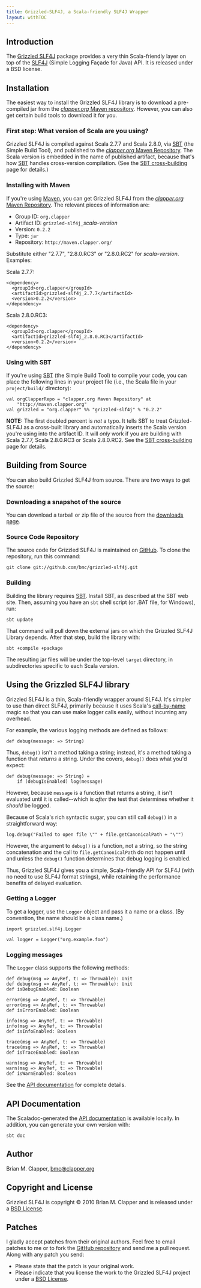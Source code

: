 ```yaml
---
title: Grizzled-SLF4J, a Scala-friendly SLF4J Wrapper
layout: withTOC
---
```


## Introduction

The [Grizzled SLF4J][] package provides a very thin Scala-friendly layer
on top of the [SLF4J][] (Simple Logging Façade for Java) API. It is released
under a BSD license.

## Installation

The easiest way to install the Grizzled SLF4J library is to download a
pre-compiled jar from the [*clapper.org* Maven repository][]. However, you
can also get certain build tools to download it for you.

### First step: What version of Scala are you using?

Grizzled SLF4J is compiled against Scala 2.7.7 and Scala 2.8.0, via [SBT][]
(the Simple Build Tool), and published to the
[*clapper.org* Maven Repository][]. The Scala version is embedded in the
name of published artifact, because that's how [SBT][] handles cross-version
compilation. (See the [SBT cross-building][] page for details.)

### Installing with Maven

If you're using [Maven][], you can get Grizzled SLF4J from the
[*clapper.org* Maven Repository][]. The relevant pieces of information are:

* Group ID: `org.clapper`
* Artifact ID: `grizzled-slf4j_`*scala-version*
* Version: `0.2.2`
* Type: `jar`
* Repository: `http://maven.clapper.org/`

Substitute either "2.7.7", "2.8.0.RC3" or "2.8.0.RC2" for *scala-version*.
Examples:

Scala 2.7.7:

    <dependency>
      <groupId>org.clapper</groupId>
      <artifactId>grizzled-slf4j_2.7.7</artifactId>
      <version>0.2.2</version>
    </dependency>

Scala 2.8.0.RC3:

    <dependency>
      <groupId>org.clapper</groupId>
      <artifactId>grizzled-slf4j_2.8.0.RC3</artifactId>
      <version>0.2.2</version>
    </dependency>

### Using with SBT

If you're using [SBT][] (the Simple Build Tool) to compile your code, you
can place the following lines in your project file (i.e., the Scala file in
your `project/build/` directory):

    val orgClapperRepo = "clapper.org Maven Repository" at
        "http://maven.clapper.org"
    val grizzled = "org.clapper" %% "grizzled-slf4j" % "0.2.2"

**NOTE:** The first doubled percent is *not* a typo. It tells SBT to treat
Grizzled-SLF4J as a cross-built library and automatically inserts the Scala
version you're using into the artifact ID. It will *only* work if you are
building with Scala 2.7.7, Scala 2.8.0.RC3 or Scala 2.8.0.RC2. See the
[SBT cross-building][] page for details.

## Building from Source

You can also build Grizzled SLF4J from source. There are two ways to get
the source:

### Downloading a snapshot of the source

You can download a tarball or zip file of the source from the
[downloads page][].

### Source Code Repository

The source code for Grizzled SLF4J is maintained on [GitHub][]. To clone
the repository, run this command:

    git clone git://github.com/bmc/grizzled-slf4j.git

### Building

Building the library requires [SBT][]. Install SBT, as described at the SBT
web site. Then, assuming you have an `sbt` shell script (or .BAT file, for
Windows), run:

    sbt update

That command will pull down the external jars on which the Grizzled SLF4J
Library depends. After that step, build the library with:

    sbt +compile +package

The resulting jar files will be under the top-level `target` directory, in
subdirectories specific to each Scala version.

## Using the Grizzled SLF4J library

Grizzled SLF4J is a thin, Scala-friendly wrapper around SLF4J. It's simpler
to use than direct SLF4J, primarily because it uses Scala's
[call-by-name][] magic so that you can use make logger calls easily,
without incurring any overhead.

For example, the various logging methods are defined as follows:

    def debug(message: => String)

Thus, `debug()` isn't a method taking a string; instead, it's a method taking
a function that *returns* a string. Under the covers, `debug()` does what
you'd expect:

    def debug(message: => String) =
        if (debugIsEnabled) log(message)

However, because `message` is a function that returns a string, it isn't
evaluated until it is called--which is *after* the test that determines
whether it *should* be logged.

Because of Scala's rich syntactic sugar, you can still call `debug()` in
a straightforward way:

    log.debug("Failed to open file \"" + file.getCanonicalPath + "\"")

However, the argument to `debug()` is a function, not a string, so the
string concatenation and the call to `file.getCanonicalPath` do not happen
until and unless the `debug()` function determines that debug logging is
enabled.

Thus, Grizzled SLF4J gives you a simple, Scala-friendly API for SLF4J (with
no need to use SLF4J format strings), while retaining the performance
benefits of delayed evaluation.

### Getting a Logger

To get a logger, use the `Logger` object and pass it a name or a class.
(By convention, the name should be a class name.)

    import grizzled.slf4j.Logger

    val logger = Logger("org.example.foo")

### Logging messages

The `Logger` class supports the following methods:

    def debug(msg => AnyRef, t: => Throwable): Unit
    def debug(msg => AnyRef, t: => Throwable): Unit
    def isDebugEnabled: Boolean

    error(msg => AnyRef, t: => Throwable)
    error(msg => AnyRef, t: => Throwable)
    def isErrorEnabled: Boolean

    info(msg => AnyRef, t: => Throwable)
    info(msg => AnyRef, t: => Throwable)
    def isInfoEnabled: Boolean

    trace(msg => AnyRef, t: => Throwable)
    trace(msg => AnyRef, t: => Throwable)
    def isTraceEnabled: Boolean

    warn(msg => AnyRef, t: => Throwable)
    warn(msg => AnyRef, t: => Throwable)
    def isWarnEnabled: Boolean

See the [API documentation][] for complete details.

## API Documentation

The Scaladoc-generated the [API documentation][] is available locally.
In addition, you can generate your own version with:

    sbt doc

## Author

Brian M. Clapper, [bmc@clapper.org][]

## Copyright and License

Grizzled SLF4J is copyright &copy; 2010 Brian M. Clapper and is released
under a [BSD License][].

## Patches

I gladly accept patches from their original authors. Feel free to email
patches to me or to fork the [GitHub repository][] and send me a pull
request. Along with any patch you send:

* Please state that the patch is your original work.
* Please indicate that you license the work to the Grizzled SLF4J project
  under a [BSD License][].

[BSD License]: license.html
[Scala]: http://www.scala-lang.org/
[API Documentation]: apidocs/
[GitHub repository]: http://github.com/bmc/grizzled-slf4j
[GitHub]: http://github.com/bmc/
[downloads page]: http://github.com/bmc/grizzled-slf4j/downloads
[*clapper.org* Maven repository]: http://maven.clapper.org/org/clapper/
[Maven]: http://maven.apache.org/
[SBT]: http://code.google.com/p/simple-build-tool
[bmc@clapper.org]: mailto:bmc@clapper.org
[Grizzled SLF4J]: http://bmc.github.com/grizzled-slf4j/
[SLF4J]: http://slf4j.org/
[call-by-name]: http://eed3si9n.com/scala-and-evaluation-strategy
[SBT cross-building]: http://code.google.com/p/simple-build-tool/wiki/CrossBuild
